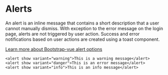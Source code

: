 # Alerts
An alert is an inline message that contains a short description that a user cannot manually dismiss. With exception to the error message on the login page, alerts are not triggered by user action. Success and error notifications based on user actions are created using a toast component.

[Learn more about Bootstrap-vue alert options](https://bootstrap-vue.js.org/docs/components/alert)

<BmcAlerts />

```vue
<alert show variant="warning">This is a warning message</alert>
<alert show variant="danger">This is an error message</alert>
<alert show variant="info">This is an info message</alert>
```